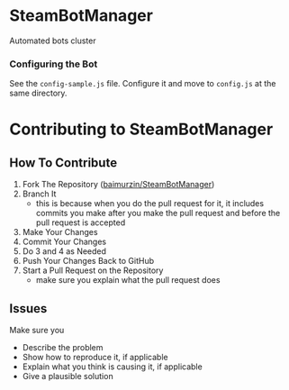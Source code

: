 # SteamBotManager
Automated bots cluster

### Configuring the Bot ###
See the `config-sample.js` file. Configure it and move to `config.js` at the same directory.



# Contributing to SteamBotManager #

## How To Contribute ##

1. Fork The Repository ([baimurzin/SteamBotManager](https://github.com/baimurzin/SteamBotManager))
2. Branch It
	- this is because when you do the pull request for it, it includes commits you make after you make the pull request and before the pull request is accepted
3. Make Your Changes
4. Commit Your Changes
5. Do 3 and 4 as Needed
6. Push Your Changes Back to GitHub
7. Start a Pull Request on the Repository
	- make sure you explain what the pull request does
	
## Issues ##
Make sure you

 - Describe the problem
 - Show how to reproduce it, if applicable
 - Explain what you think is causing it, if applicable
 - Give a plausible solution